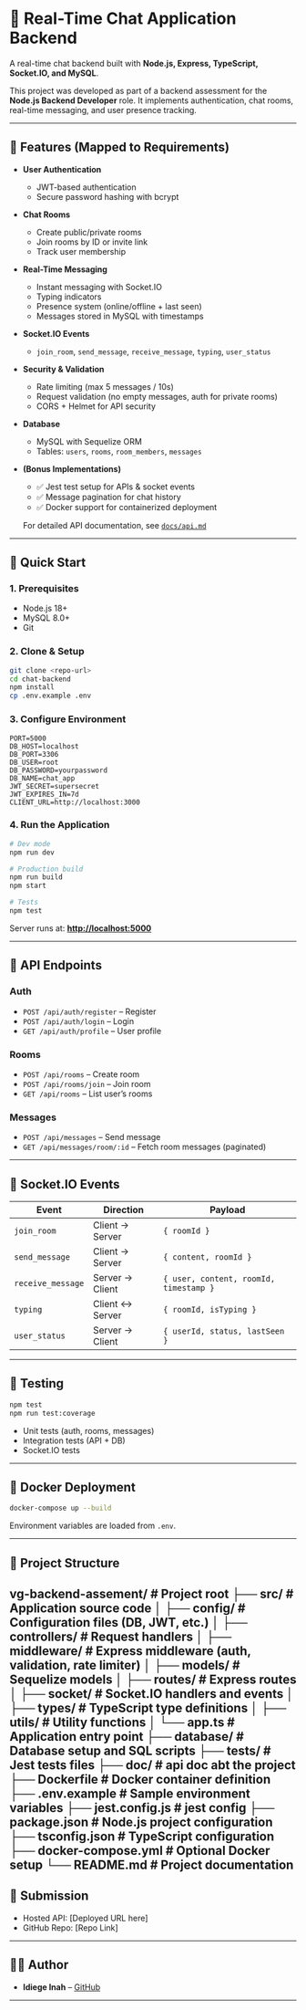 # 💬 Real-Time Chat Application Backend

A real-time chat backend built with **Node.js, Express, TypeScript, Socket.IO, and MySQL**.

This project was developed as part of a backend assessment for the **Node.js Backend Developer** role. It implements authentication, chat rooms, real-time messaging, and user presence tracking.

---

## 🌟 Features (Mapped to Requirements)

* **User Authentication**

  * JWT-based authentication
  * Secure password hashing with bcrypt

* **Chat Rooms**

  * Create public/private rooms
  * Join rooms by ID or invite link
  * Track user membership

* **Real-Time Messaging**

  * Instant messaging with Socket.IO
  * Typing indicators
  * Presence system (online/offline + last seen)
  * Messages stored in MySQL with timestamps

* **Socket.IO Events**

  * `join_room`, `send_message`, `receive_message`, `typing`, `user_status`

* **Security & Validation**

  * Rate limiting (max 5 messages / 10s)
  * Request validation (no empty messages, auth for private rooms)
  * CORS + Helmet for API security

* **Database**

  * MySQL with Sequelize ORM
  * Tables: `users`, `rooms`, `room_members`, `messages`

* **(Bonus Implementations)**

  * ✅ Jest test setup for APIs & socket events
  * ✅ Message pagination for chat history
  * ✅ Docker support for containerized deployment

  
  For detailed API documentation, see [`docs/api.md`](docs/api.md)

---

## 🚀 Quick Start

### 1. Prerequisites

* Node.js 18+
* MySQL 8.0+
* Git

### 2. Clone & Setup

```bash
git clone <repo-url>
cd chat-backend
npm install
cp .env.example .env
```

### 3. Configure Environment

```env
PORT=5000
DB_HOST=localhost
DB_PORT=3306
DB_USER=root
DB_PASSWORD=yourpassword
DB_NAME=chat_app
JWT_SECRET=supersecret
JWT_EXPIRES_IN=7d
CLIENT_URL=http://localhost:3000
```

### 4. Run the Application

```bash
# Dev mode
npm run dev

# Production build
npm run build
npm start

# Tests
npm test
```

Server runs at: **[http://localhost:5000](http://localhost:5000)**

---

## 📡 API Endpoints

### Auth

* `POST /api/auth/register` – Register
* `POST /api/auth/login` – Login
* `GET /api/auth/profile` – User profile

### Rooms

* `POST /api/rooms` – Create room
* `POST /api/rooms/join` – Join room
* `GET /api/rooms` – List user’s rooms

### Messages

* `POST /api/messages` – Send message
* `GET /api/messages/room/:id` – Fetch room messages (paginated)

---

## 🔌 Socket.IO Events

| Event             | Direction       | Payload                                |
| ----------------- | --------------- | -------------------------------------- |
| `join_room`       | Client → Server | `{ roomId }`                           |
| `send_message`    | Client → Server | `{ content, roomId }`                  |
| `receive_message` | Server → Client | `{ user, content, roomId, timestamp }` |
| `typing`          | Client ↔ Server | `{ roomId, isTyping }`                 |
| `user_status`     | Server → Client | `{ userId, status, lastSeen }`         |

---

## 🧪 Testing

```bash
npm test
npm run test:coverage
```

* Unit tests (auth, rooms, messages)
* Integration tests (API + DB)
* Socket.IO tests

---

## 🐳 Docker Deployment

```bash
docker-compose up --build
```

Environment variables are loaded from `.env`.

---

## 📂 Project Structure

vg-backend-assement/        # Project root
├── src/                    # Application source code
│   ├── config/             # Configuration files (DB, JWT, etc.)
│   ├── controllers/        # Request handlers
│   ├── middleware/         # Express middleware (auth, validation, rate limiter)
│   ├── models/             # Sequelize models
│   ├── routes/             # Express routes
│   ├── socket/             # Socket.IO handlers and events
│   ├── types/              # TypeScript type definitions
│   ├── utils/              # Utility functions
│   └── app.ts              # Application entry point
├── database/               # Database setup and SQL scripts
├── tests/                  # Jest tests files
├── doc/                    # api doc abt the project
├── Dockerfile              # Docker container definition
├── .env.example            # Sample environment variables
├── jest.config.js          # jest config
├── package.json            # Node.js project configuration
├── tsconfig.json           # TypeScript configuration
├── docker-compose.yml      # Optional Docker setup
└── README.md               # Project documentation
---

## 📄 Submission

* Hosted API: \[Deployed URL here]
* GitHub Repo: \[Repo Link]

---

## 👨‍💻 Author

* **Idiege Inah** – [GitHub](https://github.com/IdiegeA21)

---


